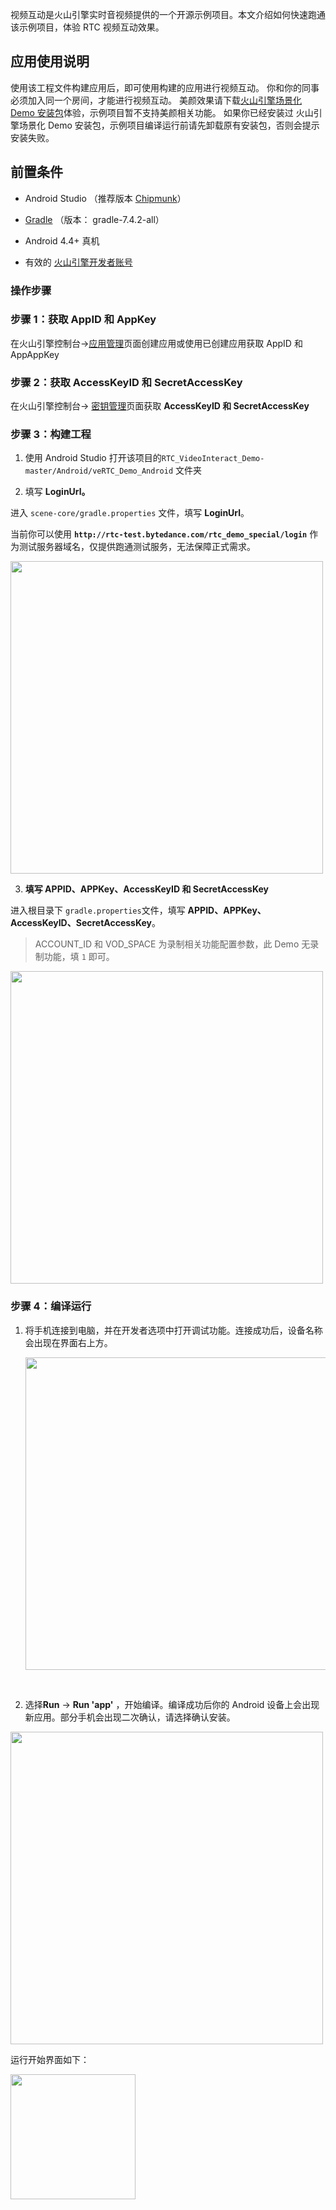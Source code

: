 视频互动是火山引擎实时音视频提供的一个开源示例项目。本文介绍如何快速跑通该示例项目，体验 RTC 视频互动效果。

## 应用使用说明

使用该工程文件构建应用后，即可使用构建的应用进行视频互动。
你和你的同事必须加入同一个房间，才能进行视频互动。
美颜效果请下载[火山引擎场景化 Demo 安装包](https://www.volcengine.com/docs/6348/75707#%E4%B8%8B%E8%BD%BD%E5%92%8C%E4%BD%93%E9%AA%8C%E5%9C%BA%E6%99%AF%E5%8C%96-demo)体验，示例项目暂不支持美颜相关功能。
如果你已经安装过 火山引擎场景化 Demo 安装包，示例项目编译运行前请先卸载原有安装包，否则会提示安装失败。

## 前置条件

- Android Studio （推荐版本 [Chipmunk](https://developer.android.com/studio/releases)）
	

- [Gradle](https://gradle.org/releases/) （版本： gradle-7.4.2-all）
	

- Android 4.4+ 真机
	

- 有效的 [火山引擎开发者账号](https://console.volcengine.com/auth/login)
	

### 操作步骤

### **步骤 1：获取 AppID 和 AppKey**

在火山引擎控制台->[应用管理](https://console.volcengine.com/rtc/listRTC)页面创建应用或使用已创建应用获取 AppID 和 AppAppKey

### **步骤 2：获取 AccessKeyID 和 SecretAccessKey**

在火山引擎控制台-> [密钥管理](https://console.volcengine.com/iam/keymanage/)页面获取 **AccessKeyID 和 SecretAccessKey**

### 步骤 3：构建工程

1. 使用 Android Studio 打开该项目的`RTC_VideoInteract_Demo-master/Android/veRTC_Demo_Android` 文件夹
	

2. 填写 **LoginUrl。** 
	

进入 `scene-core/gradle.properties` 文件，填写 **LoginUrl**。

当前你可以使用 **`http://rtc-test.bytedance.com/rtc_demo_special/login`** 作为测试服务器域名，仅提供跑通测试服务，无法保障正式需求。

<img src="https://lf3-volc-editor.volccdn.com/obj/volcfe/sop-public/upload_91dfc908f446421eb8b8c8ef7691392b" width="500px" >

3. **填写 APPID、APPKey、AccessKeyID 和 SecretAccessKey**
	

进入根目录下 `gradle.properties`文件，填写 **APPID、APPKey、AccessKeyID、SecretAccessKey**。

> ACCOUNT\_ID 和 VOD\_SPACE 为录制相关功能配置参数，此 Demo 无录制功能，填 `1` 即可。

<img src="https://lf3-volc-editor.volccdn.com/obj/volcfe/sop-public/upload_19af7580a98974c9ad8de6722039f1b3" width="500px" >

### 步骤 4：编译运行

1. 将手机连接到电脑，并在开发者选项中打开调试功能。连接成功后，设备名称会出现在界面右上方。
	
	<img src="https://lf3-volc-editor.volccdn.com/obj/volcfe/sop-public/upload_84b0cf2f7171f15bca721c362d17cb24" width="500px" >
	

<br>

2. 选择**Run** -> **Run 'app'** ，开始编译。编译成功后你的 Android 设备上会出现新应用。部分手机会出现二次确认，请选择确认安装。
	

<img src="https://lf6-volc-editor.volccdn.com/obj/volcfe/sop-public/upload_9596f5c5e207c22e96070e417594c1e4" width="500px" >

运行开始界面如下：
<br>

<img src="https://lf3-volc-editor.volccdn.com/obj/volcfe/sop-public/upload_98b4406e75bd29c46ba7151bc9a4e354" width="200px" >
<br>

<br>

<br>

<br>